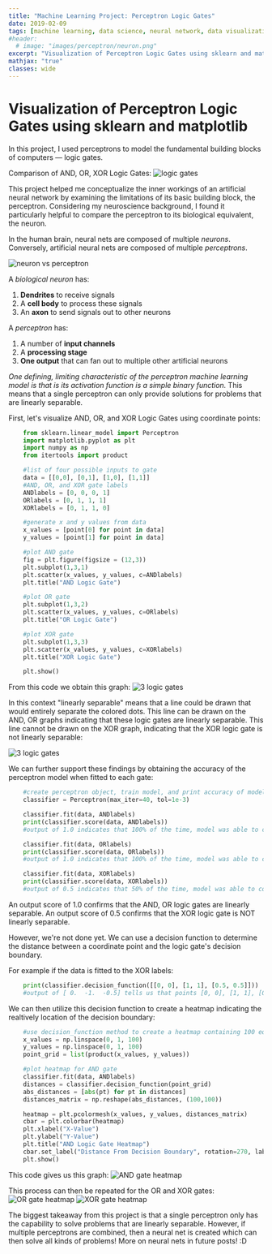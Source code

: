 ```yaml
---
title: "Machine Learning Project: Perceptron Logic Gates"
date: 2019-02-09
tags: [machine learning, data science, neural network, data visualization, neuroscience]
#header:
  # image: "images/perceptron/neuron.png"
excerpt: "Visualization of Perceptron Logic Gates using sklearn and matplotlib"
mathjax: "true"
classes: wide
---
```

# Visualization of Perceptron Logic Gates using sklearn and matplotlib

In this project, I used perceptrons to model the fundamental building blocks of computers — logic gates.

Comparison of AND, OR, XOR Logic Gates: <img src="{{ site.url }}{{ site.baseurl }}/images/perceptron/logicgate.png" alt="logic gates ">

This project helped me conceptualize the inner workings of an artificial neural network by examining the limitations of its basic building block, the perceptron. Considering my neuroscience background, I found it particularly helpful to compare the perceptron to its biological equivalent, the neuron.

In the human brain, neural nets are composed of multiple *neurons*. Conversely, artificial neural nets are composed of multiple *perceptrons*.

<img src="{{ site.url }}{{ site.baseurl }}/images/perceptron/neuron.png" alt="neuron vs perceptron">

A *biological neuron* has:
1. **Dendrites** to receive signals
2. A **cell body** to process these signals
3. An **axon** to send signals out to other neurons

A *perceptron* has:
1. A number of **input channels**
2. A **processing stage**
3. **One output** that can fan out to multiple other artificial neurons

*One defining, limiting characteristic of the perceptron machine learning model is that is its activation function is a simple binary function.* This means that a single perceptron can only provide solutions for problems that are linearly separable.

First, let's visualize AND, OR, and XOR Logic Gates using coordinate points:
```python
    from sklearn.linear_model import Perceptron
    import matplotlib.pyplot as plt
    import numpy as np
    from itertools import product

    #list of four possible inputs to gate
    data = [[0,0], [0,1], [1,0], [1,1]]
    #AND, OR, and XOR gate labels
    ANDlabels = [0, 0, 0, 1]
    ORlabels = [0, 1, 1, 1]
    XORlabels = [0, 1, 1, 0]

    #generate x and y values from data
    x_values = [point[0] for point in data]
    y_values = [point[1] for point in data]

    #plot AND gate
    fig = plt.figure(figsize = (12,3))
    plt.subplot(1,3,1)
    plt.scatter(x_values, y_values, c=ANDlabels)
    plt.title("AND Logic Gate")

    #plot OR gate
    plt.subplot(1,3,2)
    plt.scatter(x_values, y_values, c=ORlabels)
    plt.title("OR Logic Gate")

    #plot XOR gate
    plt.subplot(1,3,3)
    plt.scatter(x_values, y_values, c=XORlabels)
    plt.title("XOR Logic Gate")

    plt.show()
```


From this code we obtain this graph: <img src="{{ site.url }}{{ site.baseurl }}/images/perceptron/3_logic_gates.png" alt=" 3 logic gates ">


In this context "linearly separable" means that a line could be drawn that would entirely separate the colored dots. This line can be drawn on the AND, OR graphs indicating that these logic gates are linearly separable. This line cannot be drawn on the XOR graph, indicating that the XOR logic gate is not linearly separable:

<img src="{{ site.url }}{{ site.baseurl }}/images/perceptron/3_logic_gates_edit.png" alt="3 logic gates">

We can further support these findings by obtaining the accuracy of the perceptron model when fitted to each gate:
```python
    #create perceptron object, train model, and print accuracy of model on the data points
    classifier = Perceptron(max_iter=40, tol=1e-3)

    classifier.fit(data, ANDlabels)
    print(classifier.score(data, ANDlabels))
    #output of 1.0 indicates that 100% of the time, model was able to correctly determine output given data

    classifier.fit(data, ORlabels)
    print(classifier.score(data, ORlabels))
    #output of 1.0 indicates that 100% of the time, model was able to correctly determine output given data

    classifier.fit(data, XORlabels)
    print(classifier.score(data, XORlabels))
    #output of 0.5 indicates that 50% of the time, model was able to correctly determine output given data
```

An output score of 1.0 confirms that the AND, OR logic gates are linearly separable. An output score of 0.5 confirms that the XOR logic gate is NOT linearly separable.

However, we're not done yet. We can use a decision function to determine the distance between a coordinate point and the logic gate's decision boundary.

For example if the data is fitted to the XOR labels:
```Python
    print(classifier.decision_function([[0, 0], [1, 1], [0.5, 0.5]]))
    #output of [ 0.  -1.  -0.5] tells us that points [0, 0], [1, 1], [0.5, 0.5] are 0, -1.0, and-0.5 units away from XOR decision boundary
```

We can then utilize this decision function to create a heatmap indicating the realtively location of the decision boundary:
```python
    #use decision_function method to create a heatmap containing 100 equidistant, ordered pairs and their respective distances from the decision boundary
    x_values = np.linspace(0, 1, 100)
    y_values = np.linspace(0, 1, 100)
    point_grid = list(product(x_values, y_values))

    #plot heatmap for AND gate
    classifier.fit(data, ANDlabels)
    distances = classifier.decision_function(point_grid)
    abs_distances = [abs(pt) for pt in distances]
    distances_matrix = np.reshape(abs_distances, (100,100))

    heatmap = plt.pcolormesh(x_values, y_values, distances_matrix)
    cbar = plt.colorbar(heatmap)
    plt.xlabel("X-Value")
    plt.ylabel("Y-Value")
    plt.title("AND Logic Gate Heatmap")
    cbar.set_label("Distance From Decision Boundary", rotation=270, labelpad=13)
    plt.show()
```
This code gives us this graph:
<img src="{{ site.url }}{{ site.baseurl }}/images/perceptron/AND_gate_heatmap.png" alt="AND gate heatmap">

This process can then be repeated for the OR and XOR gates:
<img src="{{ site.url }}{{ site.baseurl }}/images/perceptron/OR_gate_heatmap.png" alt="OR gate heatmap">
<img src="{{ site.url }}{{ site.baseurl }}/images/perceptron/XOR_gate_heatmap.png" alt="XOR gate heatmap">


The biggest takeaway from this project is that a single perceptron only has the capability to solve problems that are linearly separable. However, if multiple perceptrons are combined, then a neural net is created which can then solve all kinds of problems! More on neural nets in future posts! :D
